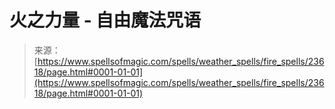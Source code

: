 <!--yml

category: 未分类

date: 2024-06-12 19:08:52

-->

# 火之力量 - 自由魔法咒语

> 来源：[https://www.spellsofmagic.com/spells/weather_spells/fire_spells/23618/page.html#0001-01-01](https://www.spellsofmagic.com/spells/weather_spells/fire_spells/23618/page.html#0001-01-01)
